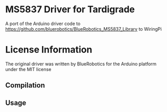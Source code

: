 # MS5837 Driver for Tardigrade
A port of the Arduino driver code to https://github.com/bluerobotics/BlueRobotics_MS5837_Library to WiringPi
# License Information
The original driver was written by BlueRobotics for the Arduino platform under the MIT license

## Compilation

## Usage


